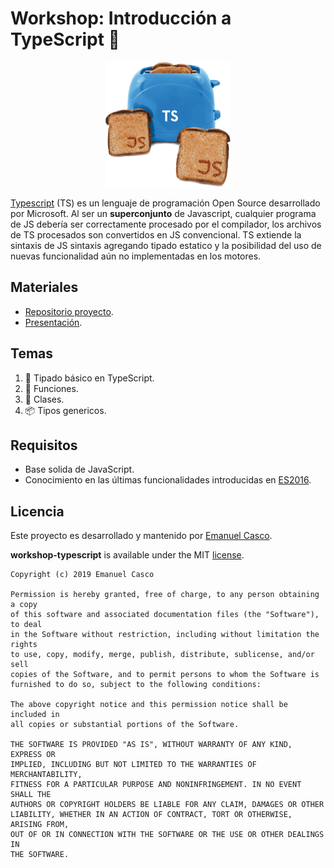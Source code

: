 # Workshop: Introducción a TypeScript 💙

<p align="center">
 <img src="assets/ts-image.png" alt="typescript is a toaster and javascript is bread" width="200" height="200">
</p>

[Typescript](http://www.typescriptlang.org/) (TS) es un lenguaje de programación Open Source desarrollado por Microsoft. Al ser un **superconjunto** de Javascript, cualquier programa de JS debería ser correctamente procesado por el compilador, los archivos de TS procesados son convertidos en JS convencional. TS extiende la sintaxis de JS sintaxis agregando tipado estatico y la posibilidad del uso de nuevas funcionalidad aún no implementadas en los motores.

## Materiales

- [Repositorio proyecto](www.google.com).
- [Presentación](www.google.com).

## Temas

1. 🔰 Tipado básico en TypeScript.
2. 🧮 Funciones.
3. 🎩 Clases.
4. 📦 Tipos genericos.

## Requisitos

* Base solida de JavaScript.
* Conocimiento en las últimas funcionalidades introducidas en [ES2016](https://javascriptplayground.com/es2016-and-beyond/).

## Licencia

Este proyecto es desarrollado y mantenido por [Emanuel Casco](https://github.com/emanuelcasco).

**workshop-typescript** is available under the MIT [license](LICENSE.md).

    Copyright (c) 2019 Emanuel Casco

    Permission is hereby granted, free of charge, to any person obtaining a copy
    of this software and associated documentation files (the "Software"), to deal
    in the Software without restriction, including without limitation the rights
    to use, copy, modify, merge, publish, distribute, sublicense, and/or sell
    copies of the Software, and to permit persons to whom the Software is
    furnished to do so, subject to the following conditions:

    The above copyright notice and this permission notice shall be included in
    all copies or substantial portions of the Software.

    THE SOFTWARE IS PROVIDED "AS IS", WITHOUT WARRANTY OF ANY KIND, EXPRESS OR
    IMPLIED, INCLUDING BUT NOT LIMITED TO THE WARRANTIES OF MERCHANTABILITY,
    FITNESS FOR A PARTICULAR PURPOSE AND NONINFRINGEMENT. IN NO EVENT SHALL THE
    AUTHORS OR COPYRIGHT HOLDERS BE LIABLE FOR ANY CLAIM, DAMAGES OR OTHER
    LIABILITY, WHETHER IN AN ACTION OF CONTRACT, TORT OR OTHERWISE, ARISING FROM,
    OUT OF OR IN CONNECTION WITH THE SOFTWARE OR THE USE OR OTHER DEALINGS IN
    THE SOFTWARE.
